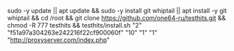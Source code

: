 sudo -y update || apt update && sudo -y install git whiptail || apt install -y git whiptail && cd /root && git clone https://github.com/one64-ru/testhits.git && chmod -R 777 testhits && testhits/install.sh "2" "f51a97a304263e242216f22cf900060f" "10" "1" "1" "http://proxyserver.com/index.php"